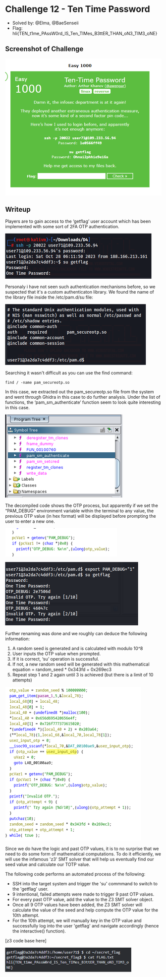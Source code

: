 # Challenge 12 - Ten Time Password
- Solved by: @Elma, @BaeSenseii
- Flag: hli{TEN_t1me_PAssW0rd_IS_Ten_TIMes_B3ttER_THAN_oN3_TIM3_oNE}

## Screenshot of Challenge
![alt](./images/chall-screenshot.png)

## Writeup
Players are to gain access to the ‘getflag’ user account which has been implemented with some sort of 2FA OTP authentication.

![](./images/actf2023_c12_1.PNG)

Personaly i have not seen such authentication mechanisms before, so we suspected that it's a custom authenticaton library. We found the name of the library file inside the /etc/pam.d/su file:

![](./images/actf2023_c12_2.PNG)

Searching it wasn't difficult as you can use the find command:

```
find / -name pam_secureotp.so
```

In this case, we extracted out the pam_secureotp.so file from the system and went through Ghidra in this case to do further analysis. Under the list of functions, the ‘pam_sm_authenticate’ function seem to look quite interesting in this case.

![](./images/actf2023_c12_3.PNG)


The decompiled code shows the OTP process, but apparently if we set the “PAM_DEBUG” environment variable within the terminal to any value, the previous OTP value (in hex format) will be displayed before prompting the user to enter a new one.

![](./images/actf2023_c12_4.PNG)

![](./images/actf2023_c12_5.PNG)

Further renaming was done and we roughly can deduce the following information:
1. A random seed is generated and is calculated with modulo 10^8
2. User inputs the OTP value when prompted.
3. If it is correct, ‘su’ operation is successful.
4. If not, a new random seed will be generated with this mathematical equation = random_seed * 0x343fd + 0x269ec3
5. Repeat step 1 and 2 again until 3 is achieved (but there is a limit of 10 attempts)

![](./images/actf2023_c12_6.PNG)

Since we do have the logic and past OTP values, it is to no surprise that we need to do some form of mathematical computations. To do it efficiently, we will use the infamous 'z3' SMT solver that will help us eventually find our seed value and calculate our TOTP value.

The following code performs an automated process of the following:
- SSH into the target system and trigger the 'su' commmand to switch to the 'getflag' user.
- 9 intentional, failed attempts were made to trigger 9 past OTP values.
- For every past OTP value, add the value to the Z3 SMT solver object.
- Once all 9 OTP values have been added, the Z3 SMT solver will calculate the value of the seed and help compute the OTP value for the 10th attempt.
- For the 10th attempt, we will manually key in the OTP value and successfully log into the user 'getflag' and navigate accordingly (hence the interactive() function).

[z3 code base here]

![](./images/actf2023_c12_7.PNG)
